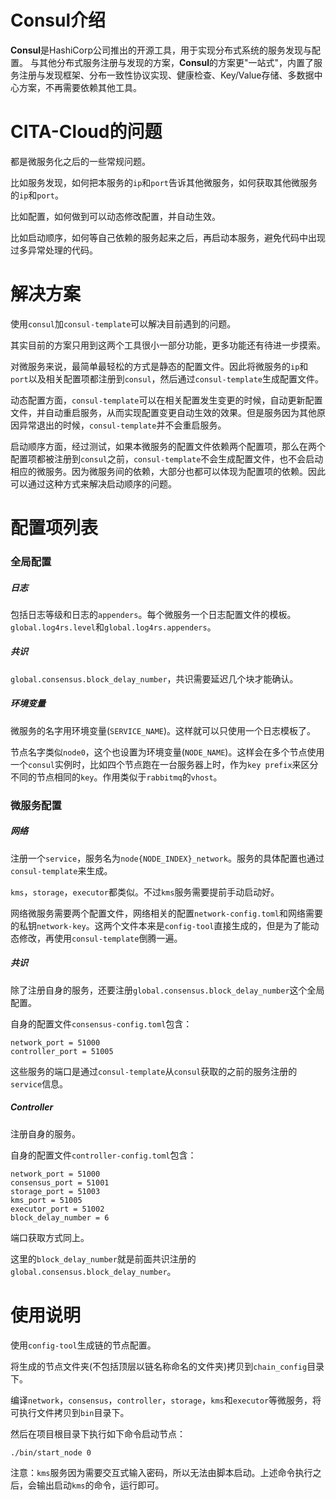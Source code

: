 # Consul介绍

**Consul**是HashiCorp公司推出的开源工具，用于实现分布式系统的服务发现与配置。 与其他分布式服务注册与发现的方案，**Consul**的方案更"一站式"，内置了服务注册与发现框架、分布一致性协议实现、健康检查、Key/Value存储、多数据中心方案，不再需要依赖其他工具。

# CITA-Cloud的问题

都是微服务化之后的一些常规问题。

比如服务发现，如何把本服务的`ip`和`port`告诉其他微服务，如何获取其他微服务的`ip`和`port`。

比如配置，如何做到可以动态修改配置，并自动生效。

比如启动顺序，如何等自己依赖的服务起来之后，再启动本服务，避免代码中出现过多异常处理的代码。

# 解决方案

使用`consul`加`consul-template`可以解决目前遇到的问题。

其实目前的方案只用到这两个工具很小一部分功能，更多功能还有待进一步摸索。

对微服务来说，最简单最轻松的方式是静态的配置文件。因此将微服务的`ip`和`port`以及相关配置项都注册到`consul`，然后通过`consul-template`生成配置文件。

动态配置方面，`consul-template`可以在相关配置发生变更的时候，自动更新配置文件，并自动重启服务，从而实现配置变更自动生效的效果。但是服务因为其他原因异常退出的时候，`consul-template`并不会重启服务。

启动顺序方面，经过测试，如果本微服务的配置文件依赖两个配置项，那么在两个配置项都被注册到`consul`之前，`consul-template`不会生成配置文件，也不会启动相应的微服务。因为微服务间的依赖，大部分也都可以体现为配置项的依赖。因此可以通过这种方式来解决启动顺序的问题。

# 配置项列表

### 全局配置

##### 日志

包括日志等级和日志的`appenders`。每个微服务一个日志配置文件的模板。`global.log4rs.level`和`global.log4rs.appenders`。

##### 共识

`global.consensus.block_delay_number`，共识需要延迟几个块才能确认。

##### 环境变量

微服务的名字用环境变量(`SERVICE_NAME`)。这样就可以只使用一个日志模板了。

节点名字类似`node0`，这个也设置为环境变量(`NODE_NAME`)。这样会在多个节点使用一个`consul`实例时，比如四个节点跑在一台服务器上时，作为`key prefix`来区分不同的节点相同的`key`。作用类似于`rabbitmq`的`vhost`。

### 微服务配置

##### 网络

注册一个`service`，服务名为`node{NODE_INDEX}_network`。服务的具体配置也通过`consul-template`来生成。

`kms`，`storage`，`executor`都类似。不过`kms`服务需要提前手动启动好。

网络微服务需要两个配置文件，网络相关的配置`network-config.toml`和网络需要的私钥`network-key`。这两个文件本来是`config-tool`直接生成的，但是为了能动态修改，再使用`consul-template`倒腾一遍。

##### 共识

除了注册自身的服务，还要注册`global.consensus.block_delay_number`这个全局配置。

自身的配置文件`consensus-config.toml`包含：

```
network_port = 51000
controller_port = 51005
```

这些服务的端口是通过`consul-template`从`consul`获取的之前的服务注册的`service`信息。

##### Controller

注册自身的服务。

自身的配置文件`controller-config.toml`包含：

```
network_port = 51000
consensus_port = 51001
storage_port = 51003
kms_port = 51005
executor_port = 51002
block_delay_number = 6
```

端口获取方式同上。

这里的`block_delay_number`就是前面共识注册的`global.consensus.block_delay_number`。

# 使用说明

使用`config-tool`生成链的节点配置。

将生成的节点文件夹(不包括顶层以链名称命名的文件夹)拷贝到`chain_config`目录下。

编译`network`，`consensus`，`controller`，`storage`，`kms`和`executor`等微服务，将可执行文件拷贝到`bin`目录下。

然后在项目根目录下执行如下命令启动节点：

```
./bin/start_node 0
```

注意：`kms`服务因为需要交互式输入密码，所以无法由脚本启动。上述命令执行之后，会输出启动`kms`的命令，运行即可。



